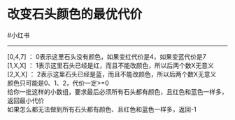 # 改变石头颜色的最优代价

#小红书

---

[0,4,7] ： 0表示这里石头没有颜色，如果变红代价是4，如果变蓝代价是7  
[1,X,X] ： 1表示这里石头已经是红，而且不能改颜色，所以后两个数X无意义  
[2,X,X] ： 2表示这里石头已经是蓝，而且不能改颜色，所以后两个数X无意义  
颜色只可能是0、1、2，代价一定>=0  
给你一批这样的小数组，要求最后必须所有石头都有颜色，且红色和蓝色一样多，返回最小代价  
如果怎么都无法做到所有石头都有颜色、且红色和蓝色一样多，返回-1  

